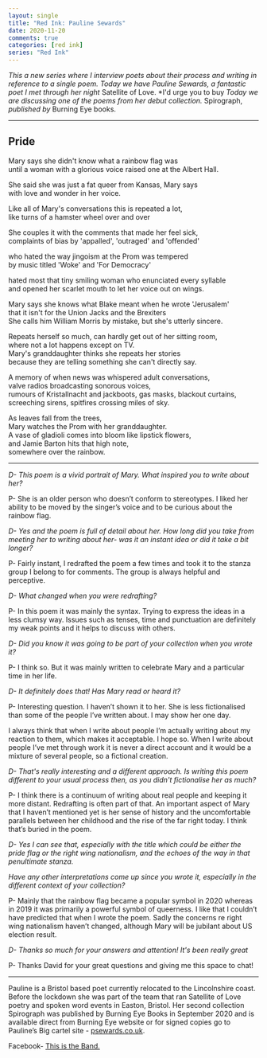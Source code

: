 ```yaml
---
layout: single  
title: "Red Ink: Pauline Sewards"
date: 2020-11-20
comments: true  
categories: [red ink]
series: "Red Ink"
---
```

*This a new series where I interview poets about their process and writing in reference to a single poem. Today we have Pauline Sewards, a fantastic poet I met through her night* Satellite of Love. *I'd urge you to buy  *Today we are discussing one of the poems from her debut collection.* Spirograph, *published by* Burning Eye books.

***
## Pride

Mary says she didn't know what a rainbow flag was  
until a woman with a glorious voice raised one at the Albert Hall.  

She said she was just a fat queer from Kansas, Mary says  
with love and wonder in her voice.  

Like all of Mary's conversations this is repeated a lot,  
like turns of a hamster wheel over and over  

She couples it with the comments that made her feel sick,  
complaints of bias by 'appalled', 'outraged' and 'offended'  

who hated the way jingoism at the Prom was tempered  
by music titled 'Woke' and 'For Democracy'  

hated most that tiny smiling woman who enunciated every syllable  
and opened her scarlet mouth to let her voice out on wings.  

Mary says she knows what Blake meant when he wrote 'Jerusalem'  
that it isn't for the Union Jacks and the Brexiters  
She calls him William Morris by mistake, but she's utterly sincere.  

Repeats herself so much, can hardly get out of her sitting room,  
where not a lot happens except on TV.  
Mary's granddaughter thinks she repeats her stories  
because they are telling something she can't directly say.  

A memory of when news was whispered adult conversations,  
valve radios broadcasting sonorous voices,  
rumours of Kristallnacht and jackboots, gas masks, blackout curtains,  
screeching sirens, spitfires crossing miles of sky.  

As leaves fall from the trees,  
Mary watches the Prom with her granddaughter.  
A vase of gladioli comes into bloom like lipstick flowers,  
and Jamie Barton hits that high note,  
somewhere over the rainbow.  
***
*D- This poem is a vivid portrait of Mary. What inspired you to write about her?*

P- She is an older person who doesn’t conform to stereotypes. I liked her ability to be moved by the singer’s voice and to be curious about the rainbow flag.

*D- Yes and the poem is full of detail about her. How long did you take from meeting her to writing about her- was it an instant idea or did it take a bit longer?*

P- Fairly instant, I redrafted the poem a few times and took it to the stanza group I belong to for comments. The group is always helpful and perceptive.

*D- What changed when you were redrafting?*

P- In this poem it was mainly the syntax. Trying to express the ideas in a less clumsy way. Issues such as  tenses, time and punctuation are definitely my weak points and it helps to discuss with others.

*D- Did you know it was going to be part of your collection when you wrote it?*

P- I think so. But it was mainly written to celebrate Mary and a particular time in her life.

*D- It definitely does that! Has Mary read or heard it?*

P- Interesting question. I haven’t shown it to her. She is less fictionalised than some of the people I’ve written about. I may show her one day.

I always think that when I write about people I’m actually writing about my reaction to them, which makes it acceptable. I hope so. When I write about people I’ve met through work it is never a direct account and it would be a mixture of several people, so a fictional creation.

*D- That's really interesting and a different  approach. Is writing this poem different to your usual process then, as you didn't fictionalise her as much?*

P- I think there is a continuum of writing about real people and keeping it more distant. Redrafting is often part of that. An important aspect of Mary that I haven’t mentioned yet is her sense of history and the uncomfortable parallels between her childhood and the rise of the far right today. I think that’s buried in the poem.

*D- Yes I can see that, especially with the title which could be either the pride flag or the right wing nationalism, and the echoes of the way in that penultimate stanza.*

*Have any other interpretations come up since you wrote it, especially in the different context of your collection?*

P- Mainly that the rainbow flag became a popular symbol in 2020 whereas in 2019 it was primarily a powerful symbol of queerness. I like that I couldn’t have predicted that when I wrote the poem. Sadly the concerns re right wing nationalism haven’t changed, although Mary will be jubilant about US election result.

*D- Thanks so much for your answers and attention! It's been really great*

P- Thanks David for your great questions and giving me this space to chat!
***
Pauline is a Bristol based poet currently relocated to the Lincolnshire coast. Before the lockdown she was part of the team that ran Satellite of Love poetry and spoken word events in Easton, Bristol. Her second collection Spirograph was published by Burning Eye Books in September 2020 and is available direct from Burning Eye website or for signed copies go to Pauline’s Big cartel site - [psewards.co.uk](psewards.co.uk).

Facebook- [This is the Band.](https://www.facebook.com/thisistheband)
